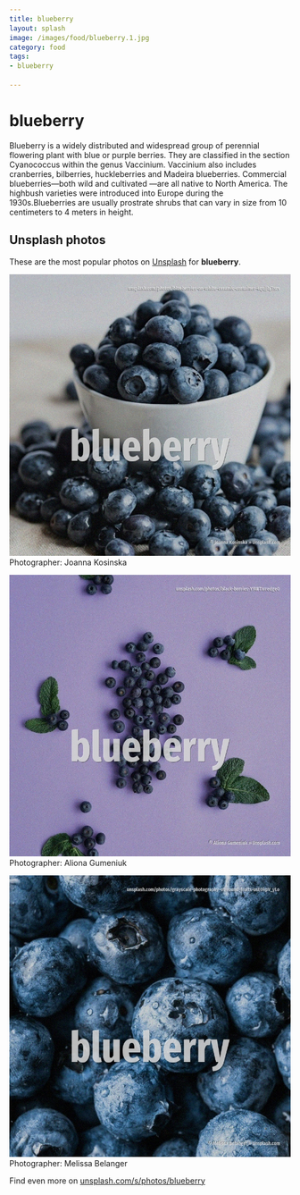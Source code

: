 ```yaml
---
title: blueberry
layout: splash
image: /images/food/blueberry.1.jpg
category: food
tags:
- blueberry

---
```

# blueberry

Blueberry is a widely distributed and widespread group of perennial flowering plant with blue or  purple berries. They are classified in the section Cyanococcus within the genus Vaccinium. Vaccinium also includes cranberries, bilberries, huckleberries and Madeira blueberries. Commercial blueberries—both wild  and cultivated —are all native to North America. The highbush varieties were introduced into Europe during the 1930s.Blueberries are usually  prostrate shrubs that can vary in size from 10 centimeters  to 4 meters  in height. 

 
## Unsplash photos
These are the most popular photos on [Unsplash](https://unsplash.com) for **blueberry**.
 
![blueberry](/images/food/blueberry.1.jpg)
Photographer:  Joanna Kosinska
 
![blueberry](/images/food/blueberry.2.jpg)
Photographer:  Aliona Gumeniuk
 
![blueberry](/images/food/blueberry.3.jpg)
Photographer:  Melissa Belanger
 
Find even more on [unsplash.com/s/photos/blueberry](https://unsplash.com/s/photos/blueberry)
 
